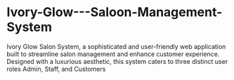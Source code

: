 # Ivory-Glow---Saloon-Management-System
Ivory Glow Salon System, a sophisticated and user-friendly web application built to streamline salon management and enhance customer experience. Designed with a luxurious aesthetic, this system caters to three distinct user roles Admin, Staff, and Customers
